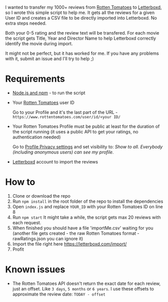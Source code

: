 I wanted to transfer my 1000+ reviews from
[Rotten Tomatoes](https://www.rottentomatoes.com)
to [Letterboxd](https://letterboxd.com),
so I wrote this simple script to help me. It gets all the reviews for a given
User ID and creates a CSV file to be directly imported into Letterboxd. No extra
steps needed.

Both your 0-5 rating and the review text will be transfered. For each movie the
script gets Title, Year and Director Name to help Letterboxd correctly identify
the movie during import.

It might not be perfect, but it has worked for me. If you have any problems with
it, submit an issue and I'll try to help ;)

# Requirements

- [Node.js and npm](https://nodejs.org) - to run the script
- Your [Rotten Tomatoes](https://www.rottentomatoes.com) user ID

  Go to your Profile and it's the last part of the URL -
  `https://www.rottentomatoes.com/user/id/<your ID/`

- Your Rotten Tomatoes Profile must be public at least for the duration of the script running
  (it uses a public API to get your ratings, no authentication needed)

  Go to [Profile Privacy settings](https://www.rottentomatoes.com/user/account/profile_preferences/)
  and set visibility to: _Show to all. Everybody (including anonymous users) can see my profile._

- [Letterboxd](https://letterboxd.com) account to import the reviews

# How to

1. Clone or download the repo
2. Run `npm install` in the root folder of the repo to install the dependencies
3. Open `index.js` and replace `YOUR_ID` with your Rotten Tomatoes ID on line 8
4. Run `npm start` It might take a while, the script gets max 20 reviews
   with each request.
5. When finished you should have a file 'importMe.csv' waiting for you
   (another file gets created - the raw Rotten Tomatoes format - rawRatings.json
   you can ignore it)
6. Import the file right here https://letterboxd.com/import/
7. Profit

# Known issues

- The Rotten Tomatoes API doesn't return the exact date for each review, just an
  offset. Like `3 days`, `5 months` or `6 years`. I use these offsets
  to approximate the review date: `TODAY - offset`
